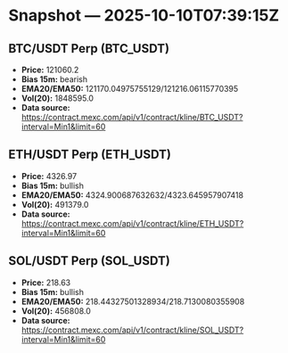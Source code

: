 # Snapshot — 2025-10-10T07:39:15Z

## BTC/USDT Perp (BTC_USDT)
- **Price:** 121060.2
- **Bias 15m:** bearish
- **EMA20/EMA50:** 121170.04975755129/121216.06115770395
- **Vol(20):** 1848595.0
- **Data source:** https://contract.mexc.com/api/v1/contract/kline/BTC_USDT?interval=Min1&limit=60

## ETH/USDT Perp (ETH_USDT)
- **Price:** 4326.97
- **Bias 15m:** bullish
- **EMA20/EMA50:** 4324.900687632632/4323.645957907418
- **Vol(20):** 491379.0
- **Data source:** https://contract.mexc.com/api/v1/contract/kline/ETH_USDT?interval=Min1&limit=60

## SOL/USDT Perp (SOL_USDT)
- **Price:** 218.63
- **Bias 15m:** bullish
- **EMA20/EMA50:** 218.44327501328934/218.7130080355908
- **Vol(20):** 456808.0
- **Data source:** https://contract.mexc.com/api/v1/contract/kline/SOL_USDT?interval=Min1&limit=60
